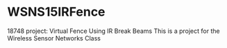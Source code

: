# WSNS15IRFence
18748 project: Virtual Fence Using IR Break Beams
This is a project for the Wireless Sensor Networks Class
